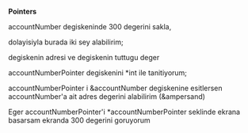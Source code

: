 **Pointers**

accountNumber degiskeninde 300 degerini sakla,

dolayisiyla burada iki sey alabilirim; 

degiskenin adresi ve degiskenin tuttugu deger

accountNumberPointer degiskenini *int ile tanitiyorum;

accountNumberPointer i &accountNumber degiskenine esitlersen accountNumber'a ait adres degerini alabilirim (&ampersand)

Eger accountNumberPointer'i *accountNumberPointer seklinde ekrana basarsam ekranda 300 degerini goruyorum


